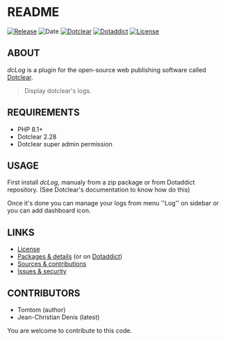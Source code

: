 # README

[![Release](https://img.shields.io/github/v/release/jcdenis/dcLog?color=lightblue)](https://github.com/JcDenis/dcLog/releases)
![Date](https://img.shields.io/github/release-date/jcdenis/dcLog?color=red)
[![Dotclear](https://img.shields.io/badge/dotclear-v2.33-137bbb.svg)](https://fr.dotclear.org/download)
[![Dotaddict](https://img.shields.io/badge/dotaddict-official-9ac123.svg)](https://plugins.dotaddict.org/dc2/details/dcLog)
[![License](https://img.shields.io/github/license/jcdenis/dcLog?color=white)](https://github.com/JcDenis/dcLog/src/branch/master/LICENSE)

## ABOUT

_dcLog_ is a plugin for the open-source web publishing software called [Dotclear](https://www.dotclear.org).

> Display dotclear's logs.

## REQUIREMENTS

* PHP 8.1+
* Dotclear 2.28
* Dotclear super admin permission

## USAGE

First install _dcLog_, manualy from a zip package or from 
Dotaddict repository. (See Dotclear's documentation to know how do this)

Once it's done you can manage your logs from menu 
''Log'' on sidebar or you can add dashboard icon.

## LINKS

* [License](https://github.com/JcDenis/dcLog/src/branch/master/LICENSE)
* [Packages & details](https://github.com/JcDenis/dcLog/releases) (or on [Dotaddict](https://plugins.dotaddict.org/dc2/details/dcLog))
* [Sources & contributions](https://github.com/JcDenis/dcLog)
* [Issues & security](https://github.com/JcDenis/dcLog/issues)

## CONTRIBUTORS

* Tomtom (author)
* Jean-Christian Denis (latest)

You are welcome to contribute to this code.
